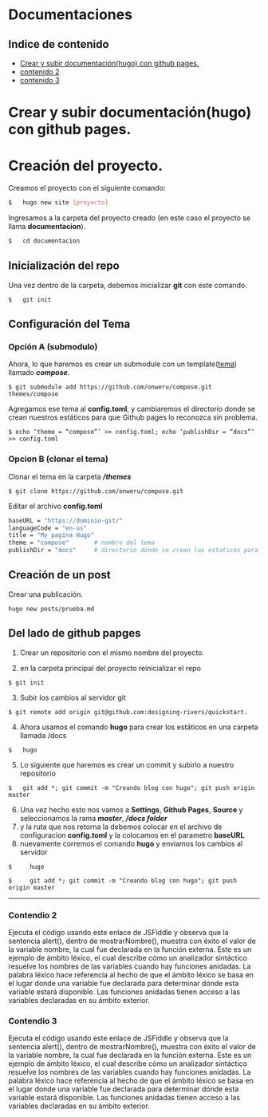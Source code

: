 # Documentaciones
## Indice de contenido
* [Crear y subir documentación(hugo) con github pages.](#item1)
* [contenido 2](#item2)
* [contenido 3](#item3)

<a name="item1"></a>
# Crear y subir documentación(hugo) con github pages.

# Creación del proyecto.
Creamos el proyecto con el siguiente comando:
```bash
$   hugo new site [proyecto]
```
Ingresamos a la carpeta del proyecto creado (en este caso el proyecto se llama **documentacion**).
```bash
$   cd documentacion
```
## Inicialización del repo
Una vez dentro de la carpeta, debemos inicializar **git** con este comando.
```console
$   git init
```
## Configuración del Tema

### Opción A (submodulo)
Ahora, lo que haremos es crear un submodule con un template([tema](https://github.com/onweru/compose.git)) llamado ***compose***.
```console
$ git submodule add https://github.com/onweru/compose.git themes/compose
```
Agregamos ese tema al **config.toml**, y cambiaremos el directorio donde se crean nuestros estáticos para que Github pages lo reconozca sin problema.
```console
$ echo ‘theme = “compose”’ >> config.toml; echo ‘publishDir = “docs”’ >> config.toml
```

### Opcion B (clonar el tema)
Clonar el tema en la carpeta ***/themes***

```console
$ git clone https://github.com/onweru/compose.git
```
Editar el archivo **config.toml**
```bash
baseURL = "https://dominio-git/"
languageCode = "en-us"
title = "My pagina Hugo"
theme = "compose"       # nombre del tema
publishDir = "docs"     # directorio dónde se crean los estaticos para que github pages los reconozca
```
## Creación de un post
Crear una publicación.
```console
hugo new posts/prueba.md
```
## Del lado de **github papges**
1. Crear un repositorio con el mismo nombre del proyecto.

2. en la carpeta principal del proyecto reinicializar el repo
```console
$ git init
```
3. Subir los cambios al servidor git
```console
$ git remote add origin git@github.com:designing-rivers/quickstart.
```
4. Ahora usamos el comando **hugo** para crear los estáticos en una carpeta llamada /docs
```console
$   hugo
```
5. Lo siguiente que haremos es crear un commit y subirlo a nuestro repositorio
```console
$   git add *; git commit -m "Creando blog con hugo"; git push origin master
```
6. Una vez hecho esto nos vamos a **Settings**, **Github Pages**, **Source** y seleccionamos la rama ***master***, ***/docs folder***
7. y la ruta que nos retorna la debemos colocar en el archivo de configuracion **config.toml** y la colocamos en el parametro **baseURL**
8. nuevamente corremos el comando **hugo** y enviamos los cambios al servidor
```console
$     hugo

$     git add *; git commit -m "Creando blog con hugo"; git push origin master
```
----------
<a name="item2"></a>
### Contendio 2
Ejecuta el código usando este enlace de JSFiddle y observa que la sentencia alert(), dentro de mostrarNombre(), muestra con éxito el valor de la variable nombre, la cual fue declarada en la función externa. Este es un ejemplo de ámbito léxico, el cual describe cómo un analizador sintáctico resuelve los nombres de las variables cuando hay funciones anidadas. La palabra léxico hace referencia al hecho de que el ámbito léxico se basa en el lugar donde una variable fue declarada para determinar dónde esta variable estará disponible. Las funciones anidadas tienen acceso a las variables declaradas en su ámbito exterior.

<a name="item3"></a>
### Contendio 3
Ejecuta el código usando este enlace de JSFiddle y observa que la sentencia alert(), dentro de mostrarNombre(), muestra con éxito el valor de la variable nombre, la cual fue declarada en la función externa. Este es un ejemplo de ámbito léxico, el cual describe cómo un analizador sintáctico resuelve los nombres de las variables cuando hay funciones anidadas. La palabra léxico hace referencia al hecho de que el ámbito léxico se basa en el lugar donde una variable fue declarada para determinar dónde esta variable estará disponible. Las funciones anidadas tienen acceso a las variables declaradas en su ámbito exterior.

